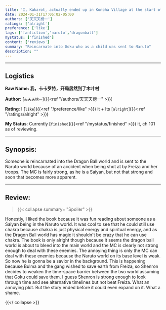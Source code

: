 ```yaml
---
title: 'I, Kakarot, actually ended up in Konoha Village at the start of the game'
date: 2024-01-31T17:06:02-05:00
authors: ['天天天榜一']
ratings: ['alright']
preference: ['like']
tags: ['fanfiction','naruto','dragonball']
mystatus: ['finished']
content: ['reviews']
summary: "Reincarnate into Goku who as a child was sent to Naruto"
description: ""
---
```



---
## Logistics

**Raw Name: 我，卡卡罗特，开局居然到了木叶村** 

**Author:** [`天天天榜一`]({{<ref "/authors/天天天榜一" >}})

**Rating**: I [`like`]({{<ref "/preference/like" >}}) it + Its [`alright`]({{< ref "/ratings/alright" >}})

**My Status**: Currently [`finished`]({{<ref "/mystatus/finished" >}}) it, ch 101 as of reviewing.

---

## Synopsis:

Someone is reincarnated into the Dragon Ball world and is sent to the Naruto world because of an accident when being shot at by Freiza and her troops. The MC is fairly strong, as he is a Saiyan, but not that strong and soon that becomes more apparent.

---

## Review:

> {{< collapse summary= "Spoiler" >}}

Honestly, I liked the book because it was fun reading about someone as a Saiyan being in the Naruto world. It was cool to see that he could still use chakra because chakra is just physical energy and spiritual energy, and as the Dragon Ball world has magic it shouldn't be crazy that he can use chakra. The book is only alright though because it seems the dragon ball world is about to bleed into the main world and the MC is clearly not strong enough to deal with these enemies. The annoying thing is only the MC can deal with these enemies because the Naruto world on its base level is weak. So now he is gonna be a savior in the background. This is happening because Bulma and the gang wished to save earth from Freiza, so Shenron decides to weaken the time-space barrier between the two world assuming that Goku could save them. I guess Shenron is strong enough to look through time and see alternative timelines but not beat Freiza. What an annoying plot. But the story ended before it could even expand on it. What a shame.

{{</ collapse >}}
